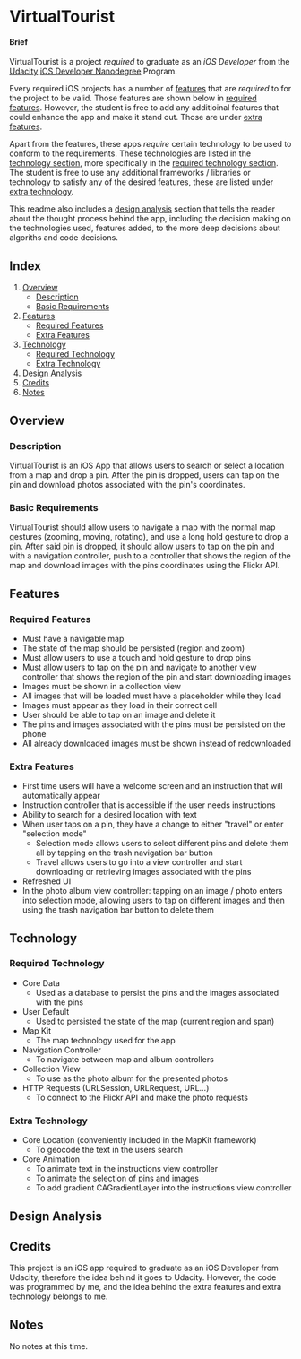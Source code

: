 # VirtualTourist

#### Brief

VirtualTourist is a project *required* to graduate as an *iOS Developer* from the [Udacity](https://www.udacity.com) [iOS Developer Nanodegree](https://www.udacity.com/course/ios-developer-nanodegree--nd003) Program.

Every required iOS projects has a number of [features](#features) that are *required* to for the project to be valid. Those features are shown below in [required features](#required-features). However, the student is free to add any additioinal features that could enhance the app and make it stand out. Those are under [extra features](#extra-features).

Apart from the features, these apps *require* certain technology to be used to conform to the requirements. These technologies are listed in the [technology section](#technology), more specifically in the [required technology section](#required-technology). The student is free to use any additional frameworks / libraries or technology to satisfy any of the desired features, these are listed under [extra technology](#extra-technology).

This readme also includes a [design analysis](#design-analysis) section that tells the reader about the thought process behind the app, including the decision making on the technologies used, features added, to the more deep decisions about algoriths and code decisions.

## Index
1. [Overview](#overview)
	- [Description](#description)
	- [Basic Requirements](#basic-requirements)
2. [Features](#features)
	- [Required Features](#required-features)
	- [Extra Features](#extra-features)
3. [Technology](#technology)
	- [Required Technology](#required-technology)
	- [Extra Technology](#extra-technology)
4. [Design Analysis](#design-analysis)
5. [Credits](#credits)
6. [Notes](#notes)

## Overview

### Description

VirtualTourist is an iOS App that allows users to search or select a location from a map and drop a pin. After the pin is dropped, users can tap on the pin and download photos associated with the pin's coordinates.

### Basic Requirements 

VirtualTourist should allow users to navigate a map with the normal map gestures (zooming, moving, rotating), and use a long hold gesture to drop a pin. After said pin is dropped, it should allow users to tap on the pin and with a navigation controller, push to a controller that shows the region of the map and download images with the pins coordinates using the Flickr API.

## Features

### Required Features
- Must have a navigable map
- The state of the map should be persisted (region and zoom)
- Must allow users to use a touch and hold gesture to drop pins
- Must allow users to tap on the pin and navigate to another view controller that shows the region of the pin and start downloading images
- Images must be shown in a collection view
- All images that will be loaded must have a placeholder while they load
- Images must appear as they load in their correct cell
- User should be able to tap on an image and delete it
- The pins and images associated with the pins must be persisted on the phone
- All already downloaded images must be shown instead of redownloaded

### Extra Features
- First time users will have a welcome screen and an instruction that will automatically appear
- Instruction controller that is accessible if the user needs instructions
- Ability to search for a desired location with text
- When user taps on a pin, they have a change to either "travel" or enter "selection mode"
	- Selection mode allows users to select different pins and delete them all by tapping on the trash navigation bar button
	- Travel allows users to go into a view controller and start downloading or retrieving images associated with the pins
- Refreshed UI
- In the photo album view controller: tapping on an image / photo enters into selection mode, allowing users to tap on different images and then using the trash navigation bar button to delete them

## Technology

### Required Technology
- Core Data
	- Used as a database to persist the pins and the images associated with the pins
- User Default
	- Used to persisted the state of the map (current region and span)
- Map Kit
	- The map technology used for the app
- Navigation Controller
	- To navigate between map and album controllers
- Collection View
	- To use as the photo album for the presented photos
- HTTP Requests (URLSession, URLRequest, URL...)
	- To connect to the Flickr API and make the photo requests

### Extra Technology
- Core Location (conveniently included in the MapKit framework)
	- To geocode the text in the users search
- Core Animation
	- To animate text in the instructions view controller
	- To animate the selection of pins and images
	- To add gradient CAGradientLayer into the instructions view controller

## Design Analysis

## Credits

This project is an iOS app required to graduate as an iOS Developer from Udacity, therefore the idea behind it goes to Udacity. However, the code was programmed by me, and the idea behind the extra features and extra technology belongs to me.

## Notes

No notes at this time.
